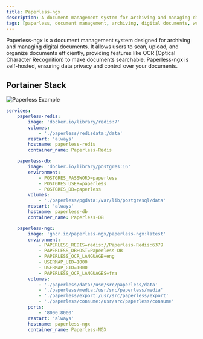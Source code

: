```yaml
---
title: Paperless-ngx
description: A document management system for archiving and managing digital documents.
tags: [paperless, document management, archiving, digital documents, web app, open source, productivity, self-hosted]
---
```


Paperless-ngx is a document management system designed for archiving and managing digital documents. It allows users to scan, upload, and organize documents efficiently, providing features like OCR (Optical Character Recognition) to make documents searchable. Paperless-ngx is self-hosted, ensuring data privacy and control over your documents.

## Portainer Stack

![Paperless Example](../images/paperless_example.png)

```yaml
services:
    paperless-redis:
        image: 'docker.io/library/redis:7'
        volumes:
            - './paperless/redisdata:/data'
        restart: 'always'
        hostname: paperless-redis
        container_name: Paperless-Redis

    paperless-db:
        image: 'docker.io/library/postgres:16'
        environment:
            - POSTGRES_PASSWORD=paperless
            - POSTGRES_USER=paperless
            - POSTGRES_DB=paperless
        volumes:
            - './paperless/pgdata:/var/lib/postgresql/data'
        restart: 'always'
        hostname: paperless-db
        container_name: Paperless-DB

    paperless-ngx:
        image: 'ghcr.io/paperless-ngx/paperless-ngx:latest'
        environment:
            - PAPERLESS_REDIS=redis://Paperless-Redis:6379
            - PAPERLESS_DBHOST=Paperless-DB
            - PAPERLESS_OCR_LANGUAGE=eng
            - USERMAP_UID=1000
            - USERMAP_GID=1000
            - PAPERLESS_OCR_LANGUAGES=fra
        volumes:
            - './paperless/data:/usr/src/paperless/data'
            - './paperless/media:/usr/src/paperless/media'
            - './paperless/export:/usr/src/paperless/export'
            - './paperless/consume:/usr/src/paperless/consume'
        ports:
            - '8000:8000'
        restart: 'always'
        hostname: paperless-ngx
        container_name: Paperless-NGX
```
